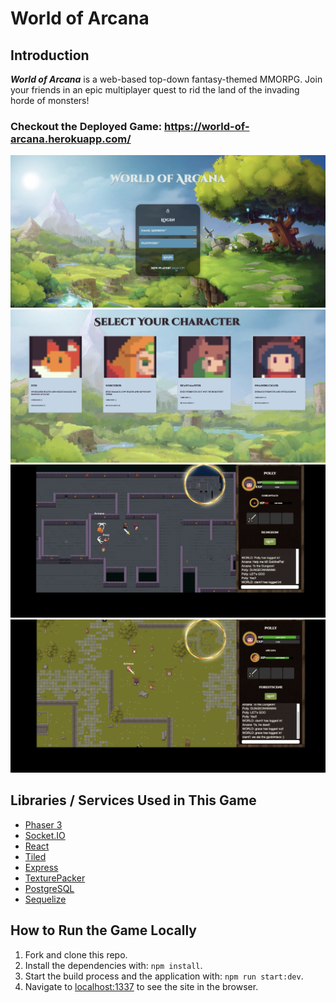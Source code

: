# World of Arcana

## Introduction

**_World of Arcana_** is a web-based top-down fantasy-themed MMORPG. Join your friends in an epic multiplayer quest to rid the land of the invading horde of monsters!

### Checkout the Deployed Game: https://world-of-arcana.herokuapp.com/

  <img src="/public/screenshots/login1.png" width="600">
  <img src="/public/screenshots/selectCharacter.png" width="600">
  <img src="/public/screenshots/dungeon.png" width="600">
  <img src="/public/screenshots/forest.png" width="600">

## Libraries / Services Used in This Game

- [Phaser 3](https://phaser.io/)
- [Socket.IO](https://socket.io/)
- [React](https://reactjs.org/)
- [Tiled](https://www.mapeditor.org/)
- [Express](https://expressjs.com/)
- [TexturePacker](https://www.codeandweb.com/texturepacker)
- [PostgreSQL](https://www.postgresql.org/)
- [Sequelize](https://sequelize.org/)

## How to Run the Game Locally

1. Fork and clone this repo.
2. Install the dependencies with: `npm install`.
3. Start the build process and the application with: `npm run start:dev`.
4. Navigate to [localhost:1337](http://localhost:1337) to see the site in the browser.

